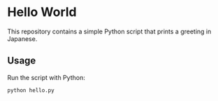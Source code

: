 # Hello World

This repository contains a simple Python script that prints a greeting in Japanese.

## Usage
Run the script with Python:
```bash
python hello.py
```
